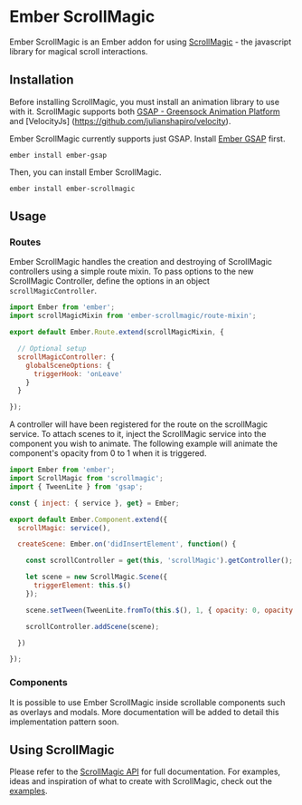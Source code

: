 # Ember ScrollMagic

Ember ScrollMagic is an Ember addon for using [ScrollMagic](https://github.com/janpaepke/ScrollMagic) - the javascript library for magical scroll interactions.

## Installation

Before installing ScrollMagic, you must install an animation library to use with it. ScrollMagic supports both [GSAP - Greensock Animation Platform](https://github.com/greensock/GreenSock-JS) and [VelocityJs] (https://github.com/julianshapiro/velocity).

Ember ScrollMagic currently supports just GSAP. Install [Ember GSAP](https://github.com/willviles/ember-gsap) first.

`ember install ember-gsap`

Then, you can install Ember ScrollMagic.

`ember install ember-scrollmagic`

## Usage

### Routes

Ember ScrollMagic handles the creation and destroying of ScrollMagic controllers using a simple route mixin. To pass options to the new ScrollMagic Controller, define the options in an object `scrollMagicController`.

```javascript
import Ember from 'ember';
import scrollMagicMixin from 'ember-scrollmagic/route-mixin';

export default Ember.Route.extend(scrollMagicMixin, {

  // Optional setup
  scrollMagicController: {
    globalSceneOptions: {
      triggerHook: 'onLeave'
    }
  }

});
```

A controller will have been registered for the route on the scrollMagic service. To attach scenes to it, inject the ScrollMagic service into the component you wish to animate. The following example will animate the component's opacity from 0 to 1 when it is triggered.

```javascript
import Ember from 'ember';
import ScrollMagic from 'scrollmagic';
import { TweenLite } from 'gsap';

const { inject: { service }, get} = Ember;

export default Ember.Component.extend({
  scrollMagic: service(),

  createScene: Ember.on('didInsertElement', function() {

    const scrollController = get(this, 'scrollMagic').getController();

    let scene = new ScrollMagic.Scene({
      triggerElement: this.$()
    });

    scene.setTween(TweenLite.fromTo(this.$(), 1, { opacity: 0, opacity: 1}));

    scrollController.addScene(scene);

  })

});
```

### Components

It is possible to use Ember ScrollMagic inside scrollable components such as overlays and modals. More documentation will be added to detail this implementation pattern soon.

## Using ScrollMagic

Please refer to the [ScrollMagic API](http://scrollmagic.io/docs/index.html) for full documentation. For examples, ideas and inspiration of what to create with ScrollMagic, check out the [examples](http://scrollmagic.io/examples/).

